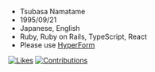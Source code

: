 - Tsubasa Namatame
- 1995/09/21
- Japanese, English
- Ruby, Ruby on Rails, TypeScript, React
- Please use [HyperForm](https://hyperform.jp/)

[![Likes](https://badgen.org/img/zenn/d0ne1s/likes?style=plastic&label=Zenn)](https://zenn.dev/d0ne1s)
[![Contributions](https://badgen.org/img/qiita/d0ne1s/contributions?style=plastic&label=Qiita)](https://qiita.com/d0ne1s)
